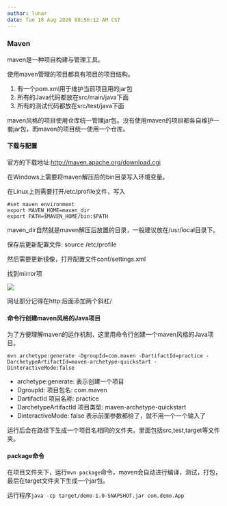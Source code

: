 ```yaml
---
author: lunar
date: Tue 18 Aug 2020 08:56:12 AM CST
---
```


### Maven

maven是一种项目构建与管理工具。

使用maven管理的项目都具有项目的项目结构。

1. 有一个pom.xml用于维护当前项目用的jar包
2. 所有的Java代码都放在src/main/java下面
3. 所有的测试代码都放在src/test/java下面

maven风格的项目使用仓库统一管理jar包。没有使用maven的项目都各自维护一套jar包，而maven的项目统一使用一个仓库。

#### 下载与配置

官方的下载地址:http://maven.apache.org/download.cgi

在Windows上需要将maven解压后的bin目录写入环境变量。

在Linux上则需要打开/etc/profile文件，写入
```
#set maven environment
export MAVEN_HOME=maven_dir
export PATH=$MAVEN_HOME/bin:$PATH
```
maven_dir自然就是maven解压后放置的目录，一般建议放在/usr/local目录下。

保存后更新配置文件: source /etc/profile

然后需要更新镜像，打开配置文件conf/settings.xml

找到mirror项

![](https://images2017.cnblogs.com/blog/1017611/201709/1017611-20170920104716696-1951742177.png)

网址部分记得在http:后面添加两个斜杠/

#### 命令行创建maven风格的Java项目

为了方便理解maven的运作机制，这里用命令行创建一个maven风格的Java项目。

`mvn archetype:generate -DgroupId=com.maven -DartifactId=practice -DarchetypeArtifactId=maven-archetype-quickstart -DinteractiveMode:false`

- archetype:generate: 表示创建一个项目
- DgroupId: 项目包名: com.maven
- DartifactId 项目名称: practice
- DarchetypeArtifactId 项目类型: maven-archetype-quickstart
- DinteractiveMode: false 表示前面参数都给了，就不用一个一个输入了

运行后会在路径下生成一个项目名相同的文件夹。里面包括src,test,target等文件夹。

#### package命令

在项目文件夹下，运行`mvn package`命令，maven会自动进行编译，测试，打包，最后在target文件夹下生成一个jar包。

运行程序`java -cp target/demo-1.0-SNAPSHOT.jar com.demo.App`
